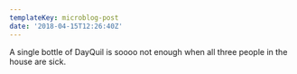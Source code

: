 ```yaml
---
templateKey: microblog-post
date: '2018-04-15T12:26:40Z'
---
```


A single bottle of DayQuil is soooo not enough when all three people in the house are sick.

